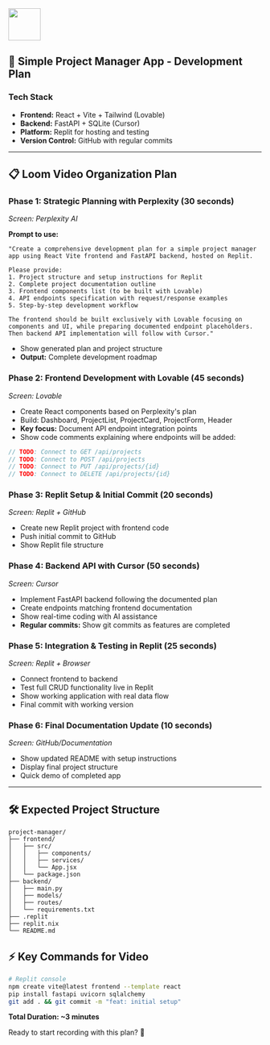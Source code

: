 <img src="https://r2cdn.perplexity.ai/pplx-full-logo-primary-dark%402x.png" style="height:64px;margin-right:32px"/>

## 🎯 **Simple Project Manager App - Development Plan**

### **Tech Stack**

- **Frontend:** React + Vite + Tailwind (Lovable)
- **Backend:** FastAPI + SQLite (Cursor)
- **Platform:** Replit for hosting and testing
- **Version Control:** GitHub with regular commits

***

## 📋 **Loom Video Organization Plan**

### **Phase 1: Strategic Planning with Perplexity (30 seconds)**

*Screen: Perplexity AI*

**Prompt to use:**

```
"Create a comprehensive development plan for a simple project manager app using React Vite frontend and FastAPI backend, hosted on Replit. 

Please provide:
1. Project structure and setup instructions for Replit
2. Complete project documentation outline
3. Frontend components list (to be built with Lovable)
4. API endpoints specification with request/response examples
5. Step-by-step development workflow

The frontend should be built exclusively with Lovable focusing on components and UI, while preparing documented endpoint placeholders. Then backend API implementation will follow with Cursor."
```

- Show generated plan and project structure
- **Output:** Complete development roadmap


### **Phase 2: Frontend Development with Lovable (45 seconds)**

*Screen: Lovable*

- Create React components based on Perplexity's plan
- Build: Dashboard, ProjectList, ProjectCard, ProjectForm, Header
- **Key focus:** Document API endpoint integration points
- Show code comments explaining where endpoints will be added:

```javascript
// TODO: Connect to GET /api/projects
// TODO: Connect to POST /api/projects
// TODO: Connect to PUT /api/projects/{id}
// TODO: Connect to DELETE /api/projects/{id}
```


### **Phase 3: Replit Setup \& Initial Commit (20 seconds)**

*Screen: Replit + GitHub*

- Create new Replit project with frontend code
- Push initial commit to GitHub
- Show Replit file structure


### **Phase 4: Backend API with Cursor (50 seconds)**

*Screen: Cursor*

- Implement FastAPI backend following the documented plan
- Create endpoints matching frontend documentation
- Show real-time coding with AI assistance
- **Regular commits:** Show git commits as features are completed


### **Phase 5: Integration \& Testing in Replit (25 seconds)**

*Screen: Replit + Browser*

- Connect frontend to backend
- Test full CRUD functionality live in Replit
- Show working application with real data flow
- Final commit with working version


### **Phase 6: Final Documentation Update (10 seconds)**

*Screen: GitHub/Documentation*

- Show updated README with setup instructions
- Display final project structure
- Quick demo of completed app

***

## 🛠 **Expected Project Structure**

```
project-manager/
├── frontend/
│   ├── src/
│   │   ├── components/
│   │   ├── services/
│   │   └── App.jsx
│   └── package.json
├── backend/
│   ├── main.py
│   ├── models/
│   ├── routes/
│   └── requirements.txt
├── .replit
├── replit.nix
└── README.md
```


## ⚡ **Key Commands for Video**

```bash
# Replit console
npm create vite@latest frontend --template react
pip install fastapi uvicorn sqlalchemy
git add . && git commit -m "feat: initial setup"
```

**Total Duration: ~3 minutes**

Ready to start recording with this plan? 🚀

